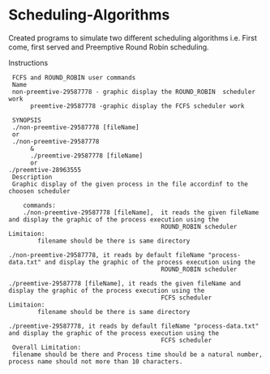 # Scheduling-Algorithms



Created programs to simulate two diﬀerent scheduling algorithms i.e. First come, first served and Preemptive Round Robin scheduling.

Instructions

     FCFS and ROUND_ROBIN user commands
     Name
     non-preemtive-29587778 - graphic display the ROUND_ROBIN  scheduler work
          preemtive-29587778 -graphic display the FCFS scheduler work

     SYNOPSIS
     ./non-preemtive-29587778 [fileName]
     or
     ./non-preemtive-29587778
          &
          ./preemtive-29587778 [fileName]
          or 
    ./preemtive-28963555
     Description
     Graphic display of the given process in the file accordinf to the choosen scheduler
     
        commands:
        ./non-preemtive-29587778 [fileName],  it reads the given fileName and display the graphic of the process execution using the 
                                              ROUND_ROBIN scheduler
	Limitaion:
			filename should be there is same directory
      
	./non-preemtive-29587778, it reads by default fileName "process-data.txt" and display the graphic of the process execution using the 
                                              ROUND_ROBIN scheduler
     
 	./preemtive-29587778 [fileName], it reads the given fileName and display the graphic of the process execution using the 
                                              FCFS scheduler
	Limitaion:
			filename should be there is same directory

	./preemtive-29587778, it reads by default fileName "process-data.txt" and display the graphic of the process execution using the 
                                              FCFS scheduler
     Overall Limitation:
     filename should be there and Process time should be a natural number, process name should not more than 10 characters.
